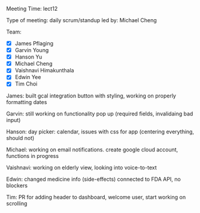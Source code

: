 Meeting Time: lect12

Type of meeting: daily scrum/standup
led by: Michael Cheng

Team: 
- [x] James Pflaging
- [x] Garvin Young
- [x] Hanson Yu
- [x] Michael Cheng
- [x] Vaishnavi Himakunthala
- [x] Edwin Yee
- [x] Tim Choi

James: 
built gcal integration button with styling, working on properly formatting dates

Garvin: 
still working on functionality pop up (required fields, invalidaing bad input)

Hanson: 
day picker: calendar, issues with css for app (centering everything, should not)

Michael: 
working on email notifications. create google cloud account, functions in progress

Vaishnavi: 
working on elderly view, looking into voice-to-text

Edwin: 
changed medicine info (side-effects) connected to FDA API, no blockers

Tim: 
PR for adding header to dashboard, welcome user, start working on scrolling
